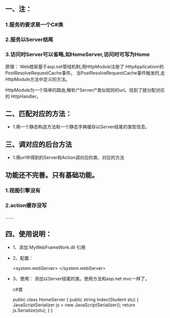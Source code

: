 ## 一、注：
### 1.服务的要求是一个C#类
### 2.服务以Server结尾
### 3.访问时Server可以省略,如HomeServer,访问时可写为Home

原理：
Web框架基于asp.net管线机制,用HttpModule注册了
HttpApplicationr的PostResolveRequestCache事件。
当PostResolveRequestCache事件触发时,走HttpModule方法中定义的方法。

HttpModule为一个简单的路由,解析/*Server/*类似规则的url。找到了就分配对应的
HttpHandler。

## 二、匹配对应的方法：
* 1.用一个静态构造方法和一个静态字典缓存以Server结尾的类型信息。
## 三、调对应的后台方法
* 1.用url中得到的Server和Action调对应的类、对应的方法

## 功能还不完善。只有基础功能。

### 1.视图引擎没有
### 2.action缓存没写
.......


## 四、使用说明：
* 1、添加	MyWebFrameWork.dll 引用


* 2、配置：

    <system.webServer>
    <validation validateIntegratedModeConfiguration="false"/>
    <modules>
      <remove name="ServerHttpModule"/>
      <add name="ServerHttpModule" type="MyWebFrameWork.HttpModule.ServerHttpModule,MyWebFrameWork"/>
    </modules>
    </system.webServer>

* 3、使用：
  添加以Server结尾的类。使用方法和asp.net mvc一样了。

  c#类

    public class HomeServer
      {
          public string Index(Student stu)
          {
              JavaScriptSerializer js = new JavaScriptSerializer();
              return js.Serialize(stu);
          }
      }
